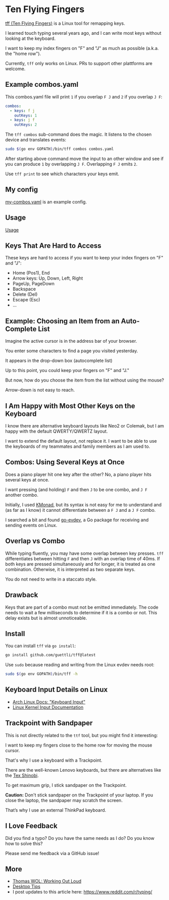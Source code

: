 # Ten Flying Fingers

[tff (Ten Flying Fingers)](https://github.com/guettli/tff) is a Linux tool for remapping keys.

I learned touch typing several years ago, and I can
write most keys without looking at the keyboard.

I want to keep my index fingers on "F" and "J" as much as possible (a.k.a. the "home row").

Currently, `tff` only works on Linux. PRs to support other plattforms are welcome.

## Example combos.yaml

This combos.yaml file will print `1` if you overlap `F J` and `2` if you overlap `J F`:

```yaml
combos:
  - keys: f j
    outKeys: 1
  - keys: j f
    outKeys: 2
```

The `tff combos` sub-command does the magic. It listens to the chosen device and translates events:

```sh
sudo $(go env GOPATH)/bin/tff combos combos.yaml
```

After starting above command move the input to an other window and see if you can produce `1` by
overlapping `J F`. Overlapping `F J` emits `2`.

Use `tff print` to see which characters your keys emit.

## My config

[my-combos.yaml](https://github.com/guettli/tff/blob/main/my-combos.yaml) is an example config.

## Usage

[Usage](https://github.com/guettli/tff/blob/main/usage.md)

## Keys That Are Hard to Access

These keys are hard to access if you want to keep your index fingers on "F" and "J":

- Home (Pos1), End
- Arrow keys: Up, Down, Left, Right
- PageUp, PageDown
- Backspace
- Delete (Del)
- Escape (Esc)
- ...

## Example: Choosing an Item from an Auto-Complete List

Imagine the active cursor is in the address bar of your browser.

You enter some characters to find a page you visited yesterday.

It appears in the drop-down box (autocomplete list)

Up to this point, you could keep your fingers on "F" and "J."

But now, how do you choose the item from the list without using the mouse?

Arrow-down is not easy to reach.

## I Am Happy with Most Other Keys on the Keyboard

I know there are alternative keyboard layouts like Neo2 or Colemak, but I am happy with the default
QWERTY/QWERTZ layout.

I want to extend the default layout, not replace it. I want to be able to use the keyboards of my
teammates and family members as I am used to.

## Combos: Using Several Keys at Once

Does a piano player hit one key after the other? No, a piano player hits several keys at once.

I want pressing (and holding) `F` and then `J` to be one combo, and `J F` another combo.

Initially, I used [KMonad](https://github.com/kmonad/kmonad), but its syntax is not easy for me to
understand and (as far as I know) it cannot differentiate between a `F J` and a `J F` combo.

I searched a bit and found [go-evdev](https://github.com/holoplot/go-evdev), a Go package for
receiving and sending events on Linux.

## Overlap vs Combo

While typing fluently, you may have some overlap between key presses. `tff` differentiates
between hitting `F` and then `J` with an overlap time of 40ms. If both keys are pressed
simultaneously and for longer, it is treated as one combination. Otherwise, it is interpreted as two
separate keys.

You do not need to write in a staccato style.

## Drawback

Keys that are part of a combo must not be emitted immediately. The code needs to wait a few
milliseconds to determine if it is a combo or not. This delay exists but is almost unnoticeable.

## Install

You can install `tff` via `go install`:

```sh
go install github.com/guettli/tff@latest
```

Use `sudo` because reading and writing from the Linux evdev needs root:

```sh
sudo $(go env GOPATH)/bin/tff -h
```

## Keyboard Input Details on Linux

- [Arch Linux Docs: "Keyboard Input"](https://wiki.archlinux.org/title/Keyboard_input)
- [Linux Kernel Input Documentation](https://docs.kernel.org/input/index.html)

## Trackpoint with Sandpaper

This is not directly related to the `ttf` tool, but you might find it interesting:

I want to keep my fingers close to the home row for moving the mouse cursor.

That's why I use a keyboard with a Trackpoint.

There are the well-known Lenovo keyboards, but there are alternatives like the [Tex
Shinobi](https://tex.com.tw/products/shinobi).

To get maximum grip, I stick sandpaper on the Trackpoint.

**Caution:** Don't stick sandpaper on the Trackpoint of your laptop. If you close the laptop, the
sandpaper may scratch the screen.

That’s why I use an external ThinkPad keyboard.

## I Love Feedback

Did you find a typo? Do you have the same needs as I do? Do you know how to solve this?

Please send me feedback via a GitHub issue!

## More

- [Thomas WOL: Working Out Loud](https://github.com/guettli/wol)
- [Desktop Tips](https://github.com/guettli/desktop-tips-and-tricks)
- I post updates to this article here: <https://www.reddit.com/r/typing/>
